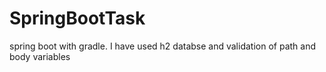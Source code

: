 # SpringBootTask
spring boot with gradle. I have used h2 databse and validation of path and body variables
